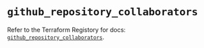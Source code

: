 # `github_repository_collaborators`

Refer to the Terraform Registory for docs: [`github_repository_collaborators`](https://www.terraform.io/docs/providers/github/r/repository_collaborators).
